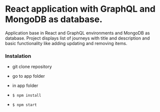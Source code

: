 # React application with GraphQL and MongoDB as database.

Application base in React and GraphQL environments and MongoDB as database.
Project displays list of journeys with title and description and basic functionality like adding updating and removing items.

### Instalation

- git clone repository
- go to app folder

- in app folder
- `$ npm install`
- `$ npm start`
